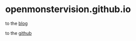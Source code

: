 # openmonstervision.github.io
to the [blog](https://openmonstervision.github.io/blog/) 

to the [github](https://github.com/openmonstervision)

<!-- Global site tag (gtag.js) - Google Analytics -->
<script async src="https://www.googletagmanager.com/gtag/js?id=UA-106153462-1"></script>
<script>
  window.dataLayer = window.dataLayer || [];
  function gtag(){dataLayer.push(arguments);}
  gtag('js', new Date());

  gtag('config', 'UA-106153462-1');
</script>


